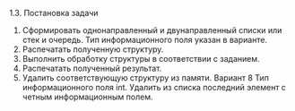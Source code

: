 1.3.	Постановка задачи
1. Сформировать однонаправленный и двунаправленный списки или стек и очередь. Тип информационного поля указан в варианте.
2. Распечатать полученную структуру.
3. Выполнить обработку структуры в соответствии с заданием.
4. Распечатать полученный результат.
5. Удалить соответствующую структуру из памяти.
Вариант 8
Тип информационного поля int.
Удалить из списка последний элемент с четным информационным полем.
